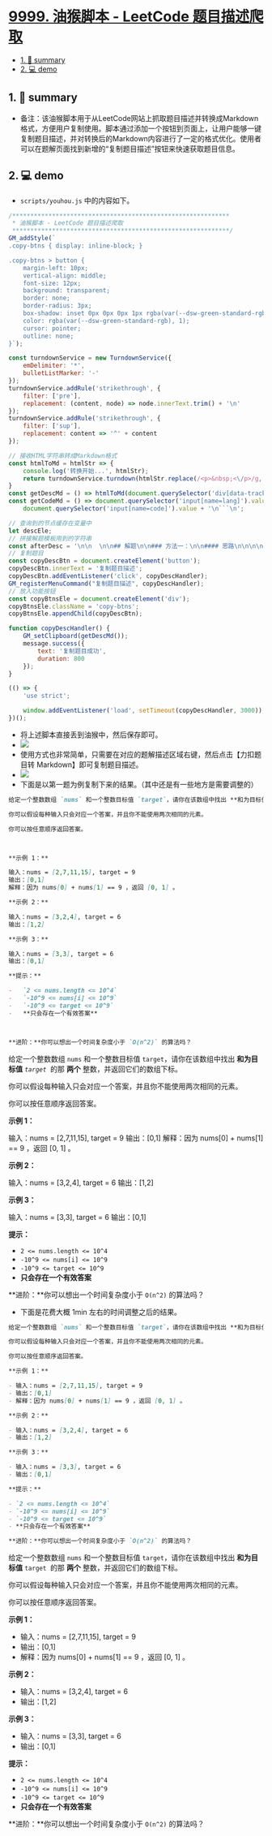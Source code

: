 # [9999. 油猴脚本 - LeetCode 题目描述爬取](https://github.com/Tdahuyou/leetcode/tree/main/9999.%20%E6%B2%B9%E7%8C%B4%E8%84%9A%E6%9C%AC%20-%20LeetCode%20%E9%A2%98%E7%9B%AE%E6%8F%8F%E8%BF%B0%E7%88%AC%E5%8F%96)

<!-- region:toc -->
- [1. 📝 summary](#1--summary)
- [2. 💻 demo](#2--demo)
<!-- endregion:toc -->

## 1. 📝 summary

- 备注：该油猴脚本用于从LeetCode网站上抓取题目描述并转换成Markdown格式，方便用户复制使用。脚本通过添加一个按钮到页面上，让用户能够一键复制题目描述，并对转换后的Markdown内容进行了一定的格式优化。使用者可以在题解页面找到新增的“复制题目描述”按钮来快速获取题目信息。

## 2. 💻 demo

- `scripts/youhou.js` 中的内容如下。

```js
/************************************************************
 * 油猴脚本 - LeetCode 题目描述爬取
 ************************************************************/
GM_addStyle(`
.copy-btns { display: inline-block; }

.copy-btns > button {
    margin-left: 10px;
    vertical-align: middle;
    font-size: 12px;
    background: transparent;
    border: none;
    border-radius: 3px;
    box-shadow: inset 0px 0px 0px 1px rgba(var(--dsw-green-standard-rgb), 1);
    color: rgba(var(--dsw-green-standard-rgb), 1);
    cursor: pointer;
    outline: none;
}`);

const turndownService = new TurndownService({
    emDelimiter: '*',
    bulletListMarker: '-'
});
turndownService.addRule('strikethrough', {
    filter: ['pre'],
    replacement: (content, node) => node.innerText.trim() + '\n'
});
turndownService.addRule('strikethrough', {
    filter: ['sup'],
    replacement: content => '^' + content
});

// 接收HTML字符串转成Markdown格式
const htmlToMd = htmlStr => {
    console.log('转换开始...', htmlStr);
    return turndownService.turndown(htmlStr.replace(/<p>&nbsp;<\/p>/g, '<br>'));
}
const getDescMd = () => htmlToMd(document.querySelector('div[data-track-load="description_content"]').innerHTML);
const getCodeMd = () => document.querySelector('input[name=lang]').value + '\n' +
    document.querySelector('input[name=code]').value + '\n```\n';

// 查询到的节点缓存在变量中
let descEle;
// 拼接解题模板用到的字符串
const afterDesc = '\n\n  \n\n## 解题\n\n### 方法一：\n\n#### 思路\n\n\n\n#### 代码\n\n```';
// 复制题目
const copyDescBtn = document.createElement('button');
copyDescBtn.innerText = '复制题目描述';
copyDescBtn.addEventListener('click', copyDescHandler);
GM_registerMenuCommand("复制题目描述", copyDescHandler);
// 放入功能按钮
const copyBtnsEle = document.createElement('div');
copyBtnsEle.className = 'copy-btns';
copyBtnsEle.appendChild(copyDescBtn);

function copyDescHandler() {
    GM_setClipboard(getDescMd());
    message.success({
        text: '复制题目成功',
        duration: 800
    });
}

(() => {
    'use strict';

    window.addEventListener('load', setTimeout(copyDescHandler, 3000));
})();
```

- 将上述脚本直接丢到油猴中，然后保存即可。
- ![](md-imgs/2024-10-24-22-15-35.png)
- 使用方式也非常简单，只需要在对应的题解描述区域右键，然后点击【力扣题目转 Markdown】即可复制题目描述。
- ![](md-imgs/2024-10-24-22-17-24.png)
- 下面是以第一题为例复制下来的结果。（其中还是有一些地方是需要调整的）

```md
给定一个整数数组 `nums` 和一个整数目标值 `target`，请你在该数组中找出 **和为目标值** *`target`*  的那 **两个** 整数，并返回它们的数组下标。

你可以假设每种输入只会对应一个答案，并且你不能使用两次相同的元素。

你可以按任意顺序返回答案。



**示例 1：**

输入：nums = [2,7,11,15], target = 9
输出：[0,1]
解释：因为 nums[0] + nums[1] == 9 ，返回 [0, 1] 。

**示例 2：**

输入：nums = [3,2,4], target = 6
输出：[1,2]

**示例 3：**

输入：nums = [3,3], target = 6
输出：[0,1]

**提示：**

-   `2 <= nums.length <= 10^4`
-   `-10^9 <= nums[i] <= 10^9`
-   `-10^9 <= target <= 10^9`
-   **只会存在一个有效答案**



**进阶：**你可以想出一个时间复杂度小于 `O(n^2)` 的算法吗？
```

给定一个整数数组 `nums` 和一个整数目标值 `target`，请你在该数组中找出 **和为目标值** *`target`*  的那 **两个** 整数，并返回它们的数组下标。

你可以假设每种输入只会对应一个答案，并且你不能使用两次相同的元素。

你可以按任意顺序返回答案。



**示例 1：**

输入：nums = [2,7,11,15], target = 9
输出：[0,1]
解释：因为 nums[0] + nums[1] == 9 ，返回 [0, 1] 。

**示例 2：**

输入：nums = [3,2,4], target = 6
输出：[1,2]

**示例 3：**

输入：nums = [3,3], target = 6
输出：[0,1]

**提示：**

-   `2 <= nums.length <= 10^4`
-   `-10^9 <= nums[i] <= 10^9`
-   `-10^9 <= target <= 10^9`
-   **只会存在一个有效答案**



**进阶：**你可以想出一个时间复杂度小于 `O(n^2)` 的算法吗？

- 下面是花费大概 1min 左右的时间调整之后的结果。

```md
给定一个整数数组 `nums` 和一个整数目标值 `target`，请你在该数组中找出 **和为目标值** `target`  的那 **两个** 整数，并返回它们的数组下标。

你可以假设每种输入只会对应一个答案，并且你不能使用两次相同的元素。

你可以按任意顺序返回答案。

**示例 1：**

- 输入：nums = [2,7,11,15], target = 9
- 输出：[0,1]
- 解释：因为 nums[0] + nums[1] == 9 ，返回 [0, 1] 。

**示例 2：**

- 输入：nums = [3,2,4], target = 6
- 输出：[1,2]

**示例 3：**

- 输入：nums = [3,3], target = 6
- 输出：[0,1]

**提示：**

- `2 <= nums.length <= 10^4`
- `-10^9 <= nums[i] <= 10^9`
- `-10^9 <= target <= 10^9`
- **只会存在一个有效答案**

**进阶：**你可以想出一个时间复杂度小于 `O(n^2)` 的算法吗？
```

给定一个整数数组 `nums` 和一个整数目标值 `target`，请你在该数组中找出 **和为目标值** `target`  的那 **两个** 整数，并返回它们的数组下标。

你可以假设每种输入只会对应一个答案，并且你不能使用两次相同的元素。

你可以按任意顺序返回答案。

**示例 1：**

- 输入：nums = [2,7,11,15], target = 9
- 输出：[0,1]
- 解释：因为 nums[0] + nums[1] == 9 ，返回 [0, 1] 。

**示例 2：**

- 输入：nums = [3,2,4], target = 6
- 输出：[1,2]

**示例 3：**

- 输入：nums = [3,3], target = 6
- 输出：[0,1]

**提示：**

- `2 <= nums.length <= 10^4`
- `-10^9 <= nums[i] <= 10^9`
- `-10^9 <= target <= 10^9`
- **只会存在一个有效答案**

**进阶：**你可以想出一个时间复杂度小于 `O(n^2)` 的算法吗？